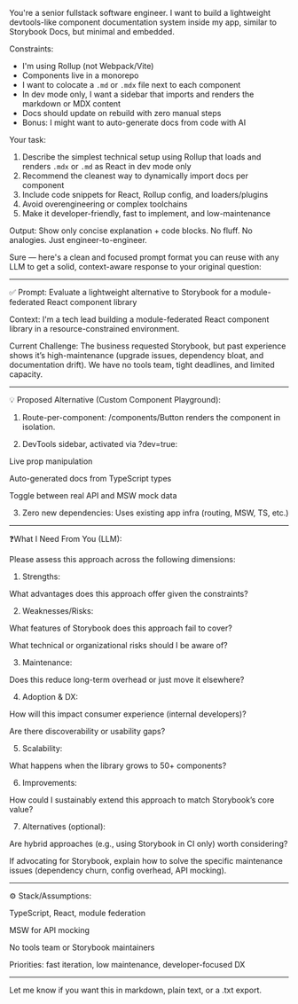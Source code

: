 You're a senior fullstack software engineer. I want to build a lightweight devtools-like component documentation system inside my app, similar to Storybook Docs, but minimal and embedded.

Constraints:
- I'm using Rollup (not Webpack/Vite)
- Components live in a monorepo
- I want to colocate a `.md` or `.mdx` file next to each component
- In dev mode only, I want a sidebar that imports and renders the markdown or MDX content
- Docs should update on rebuild with zero manual steps
- Bonus: I might want to auto-generate docs from code with AI

Your task:
1. Describe the simplest technical setup using Rollup that loads and renders `.mdx` or `.md` as React in dev mode only
2. Recommend the cleanest way to dynamically import docs per component
3. Include code snippets for React, Rollup config, and loaders/plugins
4. Avoid overengineering or complex toolchains
5. Make it developer-friendly, fast to implement, and low-maintenance

Output: Show only concise explanation + code blocks. No fluff. No analogies. Just engineer-to-engineer.

Sure — here's a clean and focused prompt format you can reuse with any LLM to get a solid, context-aware response to your original question:


---

✅ Prompt: Evaluate a lightweight alternative to Storybook for a module-federated React component library

Context:
I'm a tech lead building a module-federated React component library in a resource-constrained environment.

Current Challenge:
The business requested Storybook, but past experience shows it’s high-maintenance (upgrade issues, dependency bloat, and documentation drift). We have no tools team, tight deadlines, and limited capacity.


---

💡 Proposed Alternative (Custom Component Playground):

1. Route-per-component: /components/Button renders the component in isolation.


2. DevTools sidebar, activated via ?dev=true:

Live prop manipulation

Auto-generated docs from TypeScript types

Toggle between real API and MSW mock data



3. Zero new dependencies: Uses existing app infra (routing, MSW, TS, etc.)




---

❓What I Need From You (LLM):

Please assess this approach across the following dimensions:

1. Strengths:

What advantages does this approach offer given the constraints?



2. Weaknesses/Risks:

What features of Storybook does this approach fail to cover?

What technical or organizational risks should I be aware of?



3. Maintenance:

Does this reduce long-term overhead or just move it elsewhere?



4. Adoption & DX:

How will this impact consumer experience (internal developers)?

Are there discoverability or usability gaps?



5. Scalability:

What happens when the library grows to 50+ components?



6. Improvements:

How could I sustainably extend this approach to match Storybook’s core value?



7. Alternatives (optional):

Are hybrid approaches (e.g., using Storybook in CI only) worth considering?

If advocating for Storybook, explain how to solve the specific maintenance issues (dependency churn, config overhead, API mocking).





---

⚙️ Stack/Assumptions:

TypeScript, React, module federation

MSW for API mocking

No tools team or Storybook maintainers

Priorities: fast iteration, low maintenance, developer-focused DX



---

Let me know if you want this in markdown, plain text, or a .txt export.

